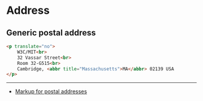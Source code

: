 # Address

## Generic postal address

```html
<p translate="no">
    W3C/MIT<br>
    32 Vassar Street<br>
    Room 32-G515<br>
    Cambridge, <abbr title="Massachusetts">MA</abbr> 02139 USA
</p>
```

---

- [Markup for postal addresses](https://stackoverflow.com/a/26188004)
